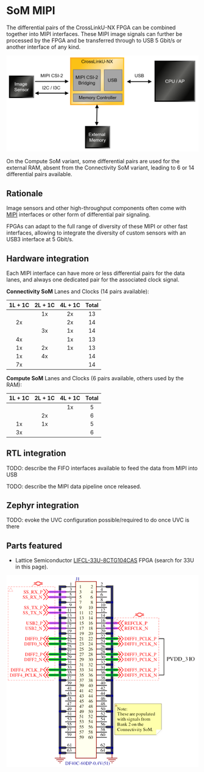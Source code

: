 # SoM MIPI

The differential pairs of the CrossLinkU-NX FPGA can be combined together into
MIPI interfaces. These MIPI image signals can further be processed by the FPGA
and be transferred through to USB 5 Gbit/s or another interface of any kind.

![](images/som_mipi_architecture.png)

On the Compute SoM variant, some differential pairs are used for the external
RAM, absent from the Connectivity SoM variant, leading to 6 or 14 differential
pairs available.


## Rationale

Image sensors and other high-throughput components often come with [MIPI]()
interfaces or other form of differential pair signaling.

FPGAs can adapt to the full range of diversity of these MIPI or other fast
interfaces, allowing to integrate the diversity of custom sensors with an
USB3 interface at 5 Gbit/s.


## Hardware integration

Each MIPI interface can have more or less differential pairs for the data lanes,
and always one dedicated pair for the associated clock signal.

**Connectivity SoM** Lanes and Clocks (14 pairs available):

| 1L + 1C | 2L + 1C | 4L + 1C | Total |
|:-------:|:-------:|:-------:|:-----:|
|         | 1x      | 2x      | 13    |
| 2x      |         | 2x      | 14    |
|         | 3x      | 1x      | 14    |
| 4x      |         | 1x      | 13    |
| 1x      | 2x      | 1x      | 13    |
| 1x      | 4x      |         | 14    |
| 7x      |         |         | 14    |

**Compute SoM** Lanes and Clocks (6 pairs available, others used by the RAM):

| 1L + 1C | 2L + 1C | 4L + 1C | Total |
|:-------:|:-------:|:-------:|:-----:|
|         |         | 1x      | 5     |
|         | 2x      |         | 6     |
| 1x      | 1x      |         | 5     |
| 3x      |         |         | 6     |


## RTL integration

TODO: describe the FIFO interfaces available to feed the data from MIPI into USB

TODO: describe the MIPI data pipeline once released.


## Zephyr integration

TODO: evoke the UVC configuration possible/required to do once UVC is there


## Parts featured

- Lattice Semiconductor
  [LIFCL-33U-8CTG104CAS](https://www.latticesemi.com/Products/FPGAandCPLD/CrossLink-NX)
  FPGA (search for 33U in this page).

![](images/som_mipi_schematic.png)
